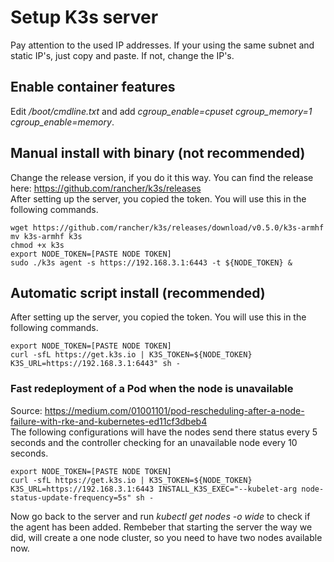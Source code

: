 # Setup K3s server
Pay attention to the used IP addresses. If your using the same subnet and static IP's, just copy and paste. If not, change the IP's. 

## Enable container features
Edit */boot/cmdline.txt* and add *cgroup_enable=cpuset cgroup_memory=1 cgroup_enable=memory*.  

## Manual install with binary (not recommended)
Change the release version, if you do it this way. You can find the release here: https://github.com/rancher/k3s/releases  
After setting up the server, you copied the token. You will use this in the following commands.  

~~~
wget https://github.com/rancher/k3s/releases/download/v0.5.0/k3s-armhf
mv k3s-armhf k3s
chmod +x k3s
export NODE_TOKEN=[PASTE NODE TOKEN]
sudo ./k3s agent -s https://192.168.3.1:6443 -t ${NODE_TOKEN} &
~~~

## Automatic script install (recommended)
After setting up the server, you copied the token. You will use this in the following commands.  
~~~
export NODE_TOKEN=[PASTE NODE TOKEN]
curl -sfL https://get.k3s.io | K3S_TOKEN=${NODE_TOKEN} K3S_URL=https://192.168.3.1:6443" sh -
~~~

### Fast redeployment of a Pod when the node is unavailable
Source: https://medium.com/01001101/pod-rescheduling-after-a-node-failure-with-rke-and-kubernetes-ed11cf3dbeb4  
The following configurations will have the nodes send there status every 5 seconds and the controller checking for an unavailable node every 10 seconds.
~~~
export NODE_TOKEN=[PASTE NODE TOKEN]
curl -sfL https://get.k3s.io | K3S_TOKEN=${NODE_TOKEN} K3S_URL=https://192.168.3.1:6443 INSTALL_K3S_EXEC="--kubelet-arg node-status-update-frequency=5s" sh -
~~~
Now go back to the server and run *kubectl get nodes -o wide* to check if the agent has been added. Rembeber that starting the server the way we did, will create a one node cluster, so you need to have two nodes available now. 